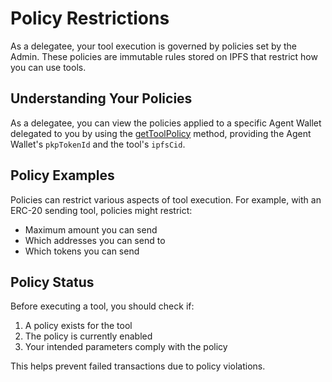 # Policy Restrictions

As a delegatee, your tool execution is governed by policies set by the Admin. These policies are immutable rules stored on IPFS that restrict how you can use tools.

## Understanding Your Policies

As a delegatee, you can view the policies applied to a specific Agent Wallet delegated to you by using the [getToolPolicy](https://agent-wallet.vercel.app/classes/agent_wallet_src.Delegatee.html#getToolPolicy) method, providing the Agent Wallet's `pkpTokenId` and the tool's `ipfsCid`.

## Policy Examples

Policies can restrict various aspects of tool execution. For example, with an ERC-20 sending tool, policies might restrict:

- Maximum amount you can send
- Which addresses you can send to
- Which tokens you can send

## Policy Status

Before executing a tool, you should check if:

1. A policy exists for the tool
2. The policy is currently enabled
3. Your intended parameters comply with the policy

This helps prevent failed transactions due to policy violations. 